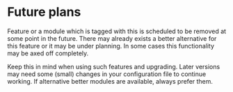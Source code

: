 # Future plans

Feature or a module which is tagged with this is scheduled to be removed at some point in the future. There may already exists a better alternative for this feature or it may be under planning. In some cases this functionality may be axed off completely.

Keep this in mind when using such features and upgrading. Later versions may need some (small) changes in your configuration file to continue working. If alternative better modules are available, always prefer them.